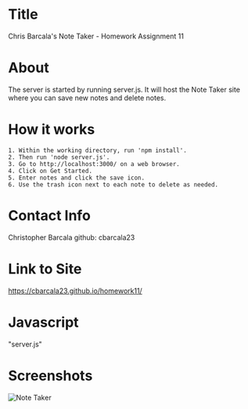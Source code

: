 # Title
Chris Barcala's Note Taker - Homework Assignment 11

# About
The server is started by running server.js. It will host the Note Taker site where you can save new notes and delete notes.  

# How it works
    1. Within the working directory, run 'npm install'.
    2. Then run 'node server.js'.
    3. Go to http://localhost:3000/ on a web browser.
    4. Click on Get Started.
    5. Enter notes and click the save icon.
    6. Use the trash icon next to each note to delete as needed.

# Contact Info
Christopher Barcala
github: cbarcala23

# Link to Site
https://cbarcala23.github.io/homework11/


# Javascript
"server.js"


# Screenshots
![Note Taker](https://user-images.githubusercontent.com/54015205/70369466-854b5f80-186e-11ea-90cc-d1b3989227c9.gif)




